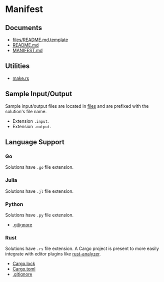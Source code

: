 # Manifest

## Documents

* [files/README.md.template](./files/README.md.template)
* [README.md](./README.md)
* [MANIFEST.md](./MANIFEST.md)

## Utilities

* [make.rs](./make.rs)

## Sample Input/Output

Sample input/output files are located in [files](./files) and are prefixed with the solution's file name.

* Extension `.input`.
* Extension `.output`.

## Language Support

### Go

Solutions have `.go` file extension.

### Julia

Solutions have `.jl` file extension.

### Python

Solutions have `.py` file extension.

* [.gitignore](./.gitignore)

### Rust

Solutions have `.rs` file extension.
A Cargo project is present to more easily integrate with editor plugins like [rust-analyzer](https://marketplace.visualstudio.com/items?itemName=rust-lang.rust-analyzer).

* [Cargo.lock](./Cargo.lock)
* [Cargo.toml](./Cargo.toml)
* [.gitignore](./.gitignore)
